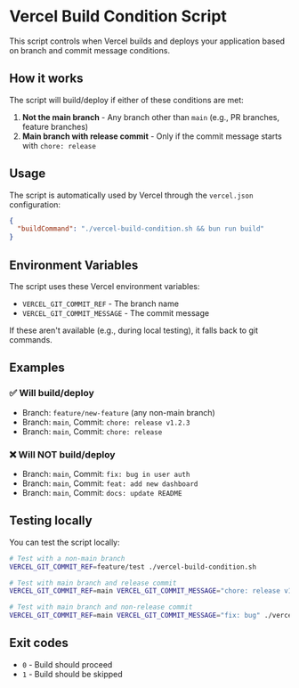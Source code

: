 # Vercel Build Condition Script

This script controls when Vercel builds and deploys your application based on branch and commit message conditions.

## How it works

The script will build/deploy if either of these conditions are met:

1. **Not the main branch** - Any branch other than `main` (e.g., PR branches, feature branches)
2. **Main branch with release commit** - Only if the commit message starts with `chore: release`

## Usage

The script is automatically used by Vercel through the `vercel.json` configuration:

```json
{
  "buildCommand": "./vercel-build-condition.sh && bun run build"
}
```

## Environment Variables

The script uses these Vercel environment variables:

- `VERCEL_GIT_COMMIT_REF` - The branch name
- `VERCEL_GIT_COMMIT_MESSAGE` - The commit message

If these aren't available (e.g., during local testing), it falls back to git commands.

## Examples

### ✅ Will build/deploy

- Branch: `feature/new-feature` (any non-main branch)
- Branch: `main`, Commit: `chore: release v1.2.3`
- Branch: `main`, Commit: `chore: release`

### ❌ Will NOT build/deploy

- Branch: `main`, Commit: `fix: bug in user auth`
- Branch: `main`, Commit: `feat: add new dashboard`
- Branch: `main`, Commit: `docs: update README`

## Testing locally

You can test the script locally:

```bash
# Test with a non-main branch
VERCEL_GIT_COMMIT_REF=feature/test ./vercel-build-condition.sh

# Test with main branch and release commit
VERCEL_GIT_COMMIT_REF=main VERCEL_GIT_COMMIT_MESSAGE="chore: release v1.0.0" ./vercel-build-condition.sh

# Test with main branch and non-release commit
VERCEL_GIT_COMMIT_REF=main VERCEL_GIT_COMMIT_MESSAGE="fix: bug" ./vercel-build-condition.sh
```

## Exit codes

- `0` - Build should proceed
- `1` - Build should be skipped
